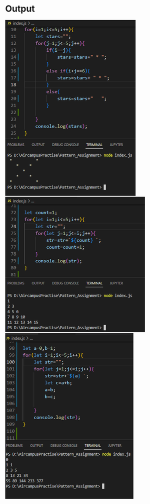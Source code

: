 <h1>Output</h1>
<img src ="one.png" alt="output">
<img src ="two.png" alt="output">
<img src ="four.png" alt="output">